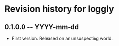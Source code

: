 # Revision history for loggly

## 0.1.0.0 -- YYYY-mm-dd

* First version. Released on an unsuspecting world.
